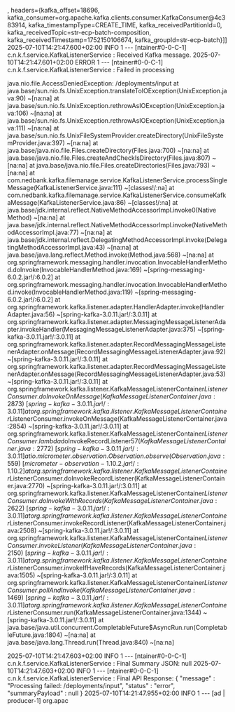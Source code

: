 , headers={kafka_offset=18696, kafka_consumer=org.apache.kafka.clients.consumer.KafkaConsumer@4c383914, kafka_timestampType=CREATE_TIME, kafka_receivedPartitionId=0, kafka_receivedTopic=str-ecp-batch-composition, kafka_receivedTimestamp=1752150106674, kafka_groupId=str-ecp-batch}]]
2025-07-10T14:21:47.600+02:00  INFO 1 --- [ntainer#0-0-C-1] c.n.k.f.service.KafkaListenerService     : Received Kafka message.
2025-07-10T14:21:47.601+02:00 ERROR 1 --- [ntainer#0-0-C-1] c.n.k.f.service.KafkaListenerService     : Failed in processing

java.nio.file.AccessDeniedException: /deployments/input
	at java.base/sun.nio.fs.UnixException.translateToIOException(UnixException.java:90) ~[na:na]
	at java.base/sun.nio.fs.UnixException.rethrowAsIOException(UnixException.java:106) ~[na:na]
	at java.base/sun.nio.fs.UnixException.rethrowAsIOException(UnixException.java:111) ~[na:na]
	at java.base/sun.nio.fs.UnixFileSystemProvider.createDirectory(UnixFileSystemProvider.java:397) ~[na:na]
	at java.base/java.nio.file.Files.createDirectory(Files.java:700) ~[na:na]
	at java.base/java.nio.file.Files.createAndCheckIsDirectory(Files.java:807) ~[na:na]
	at java.base/java.nio.file.Files.createDirectories(Files.java:793) ~[na:na]
	at com.nedbank.kafka.filemanage.service.KafkaListenerService.processSingleMessage(KafkaListenerService.java:111) ~[classes!/:na]
	at com.nedbank.kafka.filemanage.service.KafkaListenerService.consumeKafkaMessage(KafkaListenerService.java:86) ~[classes!/:na]
	at java.base/jdk.internal.reflect.NativeMethodAccessorImpl.invoke0(Native Method) ~[na:na]
	at java.base/jdk.internal.reflect.NativeMethodAccessorImpl.invoke(NativeMethodAccessorImpl.java:77) ~[na:na]
	at java.base/jdk.internal.reflect.DelegatingMethodAccessorImpl.invoke(DelegatingMethodAccessorImpl.java:43) ~[na:na]
	at java.base/java.lang.reflect.Method.invoke(Method.java:568) ~[na:na]
	at org.springframework.messaging.handler.invocation.InvocableHandlerMethod.doInvoke(InvocableHandlerMethod.java:169) ~[spring-messaging-6.0.2.jar!/:6.0.2]
	at org.springframework.messaging.handler.invocation.InvocableHandlerMethod.invoke(InvocableHandlerMethod.java:119) ~[spring-messaging-6.0.2.jar!/:6.0.2]
	at org.springframework.kafka.listener.adapter.HandlerAdapter.invoke(HandlerAdapter.java:56) ~[spring-kafka-3.0.11.jar!/:3.0.11]
	at org.springframework.kafka.listener.adapter.MessagingMessageListenerAdapter.invokeHandler(MessagingMessageListenerAdapter.java:375) ~[spring-kafka-3.0.11.jar!/:3.0.11]
	at org.springframework.kafka.listener.adapter.RecordMessagingMessageListenerAdapter.onMessage(RecordMessagingMessageListenerAdapter.java:92) ~[spring-kafka-3.0.11.jar!/:3.0.11]
	at org.springframework.kafka.listener.adapter.RecordMessagingMessageListenerAdapter.onMessage(RecordMessagingMessageListenerAdapter.java:53) ~[spring-kafka-3.0.11.jar!/:3.0.11]
	at org.springframework.kafka.listener.KafkaMessageListenerContainer$ListenerConsumer.doInvokeOnMessage(KafkaMessageListenerContainer.java:2873) ~[spring-kafka-3.0.11.jar!/:3.0.11]
	at org.springframework.kafka.listener.KafkaMessageListenerContainer$ListenerConsumer.invokeOnMessage(KafkaMessageListenerContainer.java:2854) ~[spring-kafka-3.0.11.jar!/:3.0.11]
	at org.springframework.kafka.listener.KafkaMessageListenerContainer$ListenerConsumer.lambda$doInvokeRecordListener$57(KafkaMessageListenerContainer.java:2772) ~[spring-kafka-3.0.11.jar!/:3.0.11]
	at io.micrometer.observation.Observation.observe(Observation.java:559) ~[micrometer-observation-1.10.2.jar!/:1.10.2]
	at org.springframework.kafka.listener.KafkaMessageListenerContainer$ListenerConsumer.doInvokeRecordListener(KafkaMessageListenerContainer.java:2770) ~[spring-kafka-3.0.11.jar!/:3.0.11]
	at org.springframework.kafka.listener.KafkaMessageListenerContainer$ListenerConsumer.doInvokeWithRecords(KafkaMessageListenerContainer.java:2622) ~[spring-kafka-3.0.11.jar!/:3.0.11]
	at org.springframework.kafka.listener.KafkaMessageListenerContainer$ListenerConsumer.invokeRecordListener(KafkaMessageListenerContainer.java:2508) ~[spring-kafka-3.0.11.jar!/:3.0.11]
	at org.springframework.kafka.listener.KafkaMessageListenerContainer$ListenerConsumer.invokeListener(KafkaMessageListenerContainer.java:2150) ~[spring-kafka-3.0.11.jar!/:3.0.11]
	at org.springframework.kafka.listener.KafkaMessageListenerContainer$ListenerConsumer.invokeIfHaveRecords(KafkaMessageListenerContainer.java:1505) ~[spring-kafka-3.0.11.jar!/:3.0.11]
	at org.springframework.kafka.listener.KafkaMessageListenerContainer$ListenerConsumer.pollAndInvoke(KafkaMessageListenerContainer.java:1469) ~[spring-kafka-3.0.11.jar!/:3.0.11]
	at org.springframework.kafka.listener.KafkaMessageListenerContainer$ListenerConsumer.run(KafkaMessageListenerContainer.java:1344) ~[spring-kafka-3.0.11.jar!/:3.0.11]
	at java.base/java.util.concurrent.CompletableFuture$AsyncRun.run(CompletableFuture.java:1804) ~[na:na]
	at java.base/java.lang.Thread.run(Thread.java:840) ~[na:na]

2025-07-10T14:21:47.603+02:00  INFO 1 --- [ntainer#0-0-C-1] c.n.k.f.service.KafkaListenerService     : Final Summary JSON: 
null
2025-07-10T14:21:47.603+02:00  INFO 1 --- [ntainer#0-0-C-1] c.n.k.f.service.KafkaListenerService     : Final API Response: 
{
  "message" : "Processing failed: /deployments/input",
  "status" : "error",
  "summaryPayload" : null
}
2025-07-10T14:21:47.955+02:00  INFO 1 --- [ad | producer-1] org.apac
